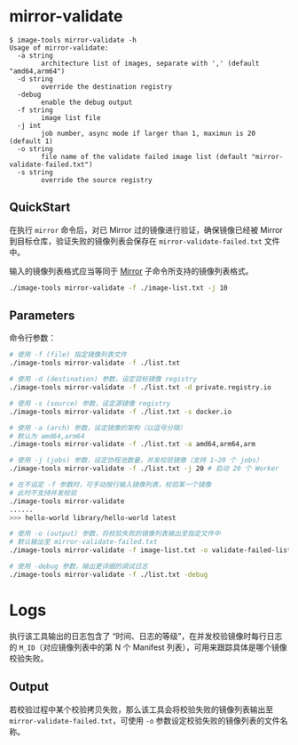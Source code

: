 # mirror-validate

```console
$ image-tools mirror-validate -h
Usage of mirror-validate:
  -a string
        architecture list of images, separate with ',' (default "amd64,arm64")
  -d string
        override the destination registry
  -debug
        enable the debug output
  -f string
        image list file
  -j int
        job number, async mode if larger than 1, maximun is 20 (default 1)
  -o string
        file name of the validate failed image list (default "mirror-validate-failed.txt")
  -s string
        override the source registry
```

## QuickStart

在执行 `mirror` 命令后，对已 Mirror 过的镜像进行验证，确保镜像已经被 Mirror 到目标仓库，验证失败的镜像列表会保存在 `mirror-validate-failed.txt` 文件中。

输入的镜像列表格式应当等同于 [Mirror](./mirror.md) 子命令所支持的镜像列表格式。 

```sh
./image-tools mirror-validate -f ./image-list.txt -j 10
```

## Parameters

命令行参数：

```sh
# 使用 -f (file) 指定镜像列表文件
./image-tools mirror-validate -f ./list.txt

# 使用 -d (destination) 参数，设定目标镜像 registry
./image-tools mirror-validate -f ./list.txt -d private.registry.io

# 使用 -s (source) 参数，设定源镜像 registry
./image-tools mirror-validate -f ./list.txt -s docker.io

# 使用 -a (arch) 参数，设定镜像的架构（以逗号分隔）
# 默认为 amd64,arm64
./image-tools mirror-validate -f ./list.txt -a amd64,arm64,arm

# 使用 -j (jobs) 参数，设定协程池数量，并发校验镜像（支持 1~20 个 jobs）
./image-tools mirror-validate -f ./list.txt -j 20 # 启动 20 个 Worker

# 在不设定 -f 参数时，可手动按行输入镜像列表，校验某一个镜像
# 此时不支持并发校验
./image-tools mirror-validate
......
>>> hello-world library/hello-world latest

# 使用 -o (output) 参数，将校验失败的镜像列表输出至指定文件中
# 默认输出至 mirror-validate-failed.txt
./image-tools mirror-validate -f image-list.txt -o validate-failed-list.txt

# 使用 -debug 参数，输出更详细的调试日志
./image-tools mirror-validate -f ./list.txt -debug
```

# Logs

执行该工具输出的日志包含了 “时间、日志的等级”，在并发校验镜像时每行日志的 `M_ID`（对应镜像列表中的第 N 个 Manifest 列表），可用来跟踪具体是哪个镜像校验失败。

## Output

若校验过程中某个校验拷贝失败，那么该工具会将校验失败的镜像列表输出至 `mirror-validate-failed.txt`，可使用 `-o` 参数设定校验失败的镜像列表的文件名称。
